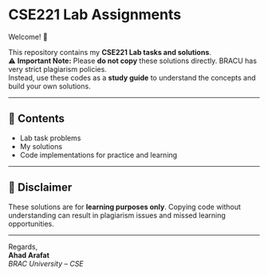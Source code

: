 # CSE221 Lab Assignments

Welcome! 👋  

This repository contains my **CSE221 Lab tasks and solutions**.  
⚠️ **Important Note:** Please **do not copy** these solutions directly. BRACU has very strict plagiarism policies.  
Instead, use these codes as a **study guide** to understand the concepts and build your own solutions.  

---

## 📂 Contents
- Lab task problems
- My solutions
- Code implementations for practice and learning

---

## 🚨 Disclaimer
These solutions are for **learning purposes only**. Copying code without understanding can result in plagiarism issues and missed learning opportunities.  

---

Regards,  
**Ahad Arafat**  
*BRAC University – CSE*  
